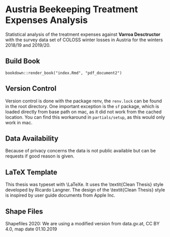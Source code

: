 # Austria Beekeeping Treatment Expenses Analysis

Statistical analysis of the treatment expenses against **Varroa Desctructor** with the survey data set of COLOSS winter losses in Austria for the winters 2018/19 and 2019/20.

## Build Book

`bookdown::render_book("index.Rmd", "pdf_document2")`

## Version Control

Version control is done with the package renv, the `renv.lock` can be found in the root directory. One important exception is the `sf` package, which is loaded directly from base path on mac, as it did not work from the cached location. You can find this workaround in `partials/setup`, as this would only work in mac.

## Data Availability

Because of privacy concerns the data is not public available but can be requests if good reason is given.

## LaTeX Template

This thesis was typeset with \LaTeXe. It uses the \textit{Clean Thesis} style developed by Ricardo Langner. The design of the \textit{Clean Thesis} style is inspired by user guide documents from Apple Inc.

## Shape Files

Shapefiles 2020: We are using a modified version from data.gv.at, CC BY 4.0, map date 01.10.2019